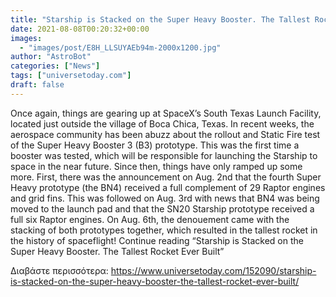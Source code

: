 ```yaml
---
title: "Starship is Stacked on the Super Heavy Booster. The Tallest Rocket Ever Built"
date: 2021-08-08T00:20:32+00:00
images:
  - "images/post/E8H_LLSUYAEb94m-2000x1200.jpg"
author: "AstroBot"
categories: ["News"]
tags: ["universetoday.com"]
draft: false
---
```


Once again, things are gearing up at SpaceX’s South Texas Launch Facility, located just outside the village of Boca Chica, Texas. In recent weeks, the aerospace community has been abuzz about the rollout and Static Fire test of the Super Heavy Booster 3 (B3) prototype. This was the first time a booster was tested, which will be responsible for launching the Starship to space in the near future. Since then, things have only ramped up some more. First, there was the announcement on Aug. 2nd that the fourth Super Heavy prototype (the BN4) received a full complement of 29 Raptor engines and grid fins. This was followed on Aug. 3rd with news that BN4 was being moved to the launch pad and that the SN20 Starship prototype received a full six Raptor engines. On Aug. 6th, the denouement came with the stacking of both prototypes together, which resulted in the tallest rocket in the history of spaceflight! Continue reading “Starship is Stacked on the Super Heavy Booster. The Tallest Rocket Ever Built” 

Διαβάστε περισσότερα: https://www.universetoday.com/152090/starship-is-stacked-on-the-super-heavy-booster-the-tallest-rocket-ever-built/
